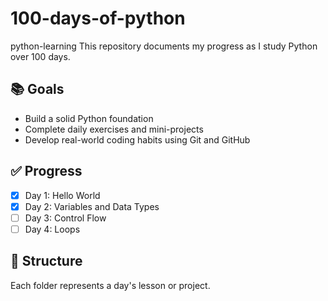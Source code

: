 # 100-days-of-python
python-learning
This repository documents my progress as I study Python over 100 days.

## 📚 Goals
- Build a solid Python foundation
- Complete daily exercises and mini-projects
- Develop real-world coding habits using Git and GitHub

## ✅ Progress
- [x] Day 1: Hello World
- [x] Day 2: Variables and Data Types
- [ ] Day 3: Control Flow
- [ ] Day 4: Loops

## 📁 Structure
Each folder represents a day's lesson or project.
